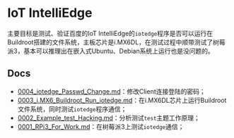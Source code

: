 # IoT IntelliEdge

主要目标是测试、验证百度的IoT IntelliEdge的`iotedge`程序是否可以运行在Buildroot搭建的文件系统，主板芯片是i.MX6DL，在测试过程中顺带测试了树莓派3，基本可以推理出在嵌入式Ubuntu、Debian系统上运行也是没问题的。

## Docs

* [0004_iotedge_Passwd_Change.md](docs/0004_iotedge_Passwd_Change.md)：修改Client连接登陆的密码；
* [0003_i.MX6_Buildroot_Run_iotedge.md](docs/0003_i.MX6_Buildroot_Run_iotedge.md)：在i.MX6DL芯片上运行Buildroot文件系统，同时测试`iotedge`程序通信；
* [0002_Example_test_Hacking.md](docs/0002_Example_test_Hacking.md)：分析测试`test`主题工作原理；
* [0001_RPi3_For_Work.md](docs/0001_RPi3_For_Work.md)：在树莓派3上测试`iotedge`通信；
